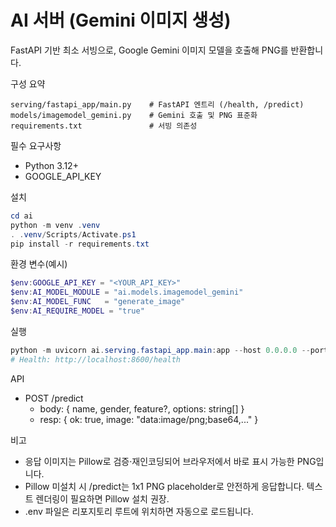 # AI 서버 (Gemini 이미지 생성)

FastAPI 기반 최소 서빙으로, Google Gemini 이미지 모델을 호출해 PNG를 반환합니다.

구성 요약
```
serving/fastapi_app/main.py    # FastAPI 엔트리 (/health, /predict)
models/imagemodel_gemini.py    # Gemini 호출 및 PNG 표준화
requirements.txt               # 서빙 의존성
```

필수 요구사항
- Python 3.12+
- GOOGLE_API_KEY

설치
```powershell
cd ai
python -m venv .venv
. .venv/Scripts/Activate.ps1
pip install -r requirements.txt
```

환경 변수(예시)
```powershell
$env:GOOGLE_API_KEY = "<YOUR_API_KEY>"
$env:AI_MODEL_MODULE = "ai.models.imagemodel_gemini"
$env:AI_MODEL_FUNC   = "generate_image"
$env:AI_REQUIRE_MODEL = "true"
```

실행
```powershell
python -m uvicorn ai.serving.fastapi_app.main:app --host 0.0.0.0 --port 8600 --reload
# Health: http://localhost:8600/health
```

API
- POST /predict
  - body: { name, gender, feature?, options: string[] }
  - resp: { ok: true, image: "data:image/png;base64,..." }

비고
- 응답 이미지는 Pillow로 검증·재인코딩되어 브라우저에서 바로 표시 가능한 PNG입니다.
 - Pillow 미설치 시 /predict는 1x1 PNG placeholder로 안전하게 응답합니다. 텍스트 렌더링이 필요하면 Pillow 설치 권장.
 - .env 파일은 리포지토리 루트에 위치하면 자동으로 로드됩니다.
